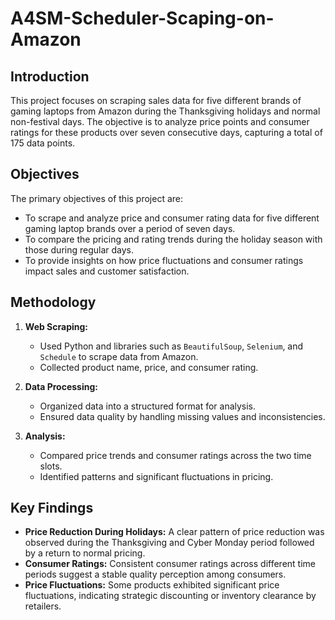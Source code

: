# A4SM-Scheduler-Scaping-on-Amazon

## Introduction
This project focuses on scraping sales data for five different brands of gaming laptops from Amazon during the Thanksgiving holidays and normal non-festival days. The objective is to analyze price points and consumer ratings for these products over seven consecutive days, capturing a total of 175 data points.

## Objectives
The primary objectives of this project are:
- To scrape and analyze price and consumer rating data for five different gaming laptop brands over a period of seven days.
- To compare the pricing and rating trends during the holiday season with those during regular days.
- To provide insights on how price fluctuations and consumer ratings impact sales and customer satisfaction.

## Methodology
1. **Web Scraping:** 
   - Used Python and libraries such as `BeautifulSoup`, `Selenium`, and `Schedule` to scrape data from Amazon.
   - Collected product name, price, and consumer rating.

2. **Data Processing:**
   - Organized data into a structured format for analysis.
   - Ensured data quality by handling missing values and inconsistencies.

3. **Analysis:**
   - Compared price trends and consumer ratings across the two time slots.
   - Identified patterns and significant fluctuations in pricing.

## Key Findings
- **Price Reduction During Holidays:** A clear pattern of price reduction was observed during the Thanksgiving and Cyber Monday period followed by a return to normal pricing.
- **Consumer Ratings:** Consistent consumer ratings across different time periods suggest a stable quality perception among consumers.
- **Price Fluctuations:** Some products exhibited significant price fluctuations, indicating strategic discounting or inventory clearance by retailers.
